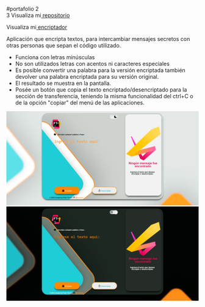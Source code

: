 #portafolio
2  
3  Visualiza mi<a href="https://github.com/truquinio/alura-challenge-1-Encriptador"> repositorio</a>

  Visualiza mi<a href="https://truquinio.github.io/alura-challenge-1-Encriptador/"> encriptador</a>

Aplicación que encripta textos, para intercambiar mensajes secretos con otras personas que sepan el código utilizado.

- Funciona con letras minúsculas
- No son utilizados letras con acentos ni caracteres especiales
- Es posible convertir una palabra para la versión encriptada también devolver una palabra encriptada para su versión original.
- El resultado se muestra en la pantalla.
- Posée un botón que copia el texto encriptado/desencriptado para la sección de transferencia, teniendo la misma funcionalidad del ctrl+C o de la opción "copiar" del menú de las aplicaciones.

![light mode](/Encriptador%20%231.png)
![dark mode](/Encriptador%20%232.png)